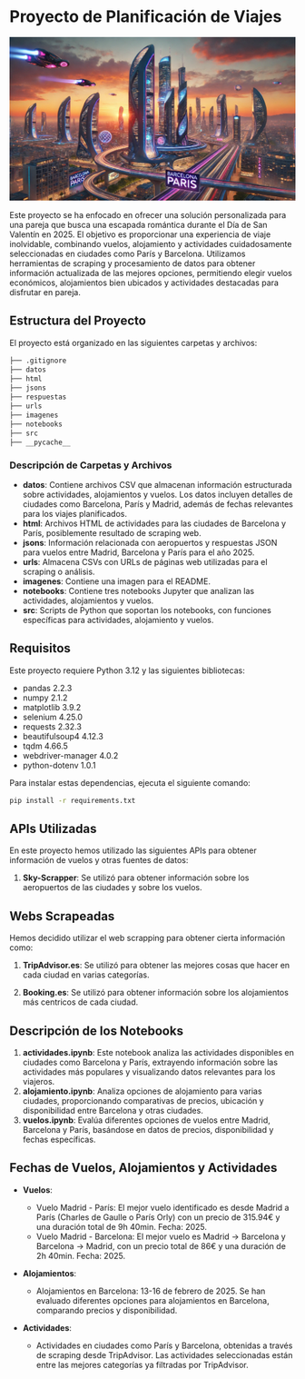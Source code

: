 
# Proyecto de Planificación de Viajes

![Imagen del Proyecto](./imagenes/imagen_readme.webp)

Este proyecto se ha enfocado en ofrecer una solución personalizada para una pareja que busca una escapada romántica durante el Día de San Valentín en 2025. El objetivo es proporcionar una experiencia de viaje inolvidable, combinando vuelos, alojamiento y actividades cuidadosamente seleccionadas en ciudades como París y Barcelona. Utilizamos herramientas de scraping y procesamiento de datos para obtener información actualizada de las mejores opciones, permitiendo elegir vuelos económicos, alojamientos bien ubicados y actividades destacadas para disfrutar en pareja.

## Estructura del Proyecto

El proyecto está organizado en las siguientes carpetas y archivos:

```
├── .gitignore
├── datos
├── html
├── jsons
├── respuestas
├── urls
├── imagenes
├── notebooks
├── src
├── __pycache__
```

### Descripción de Carpetas y Archivos

- **datos**: Contiene archivos CSV que almacenan información estructurada sobre actividades, alojamientos y vuelos. Los datos incluyen detalles de ciudades como Barcelona, París y Madrid, además de fechas relevantes para los viajes planificados.
- **html**: Archivos HTML de actividades para las ciudades de Barcelona y París, posiblemente resultado de scraping web.
- **jsons**: Información relacionada con aeropuertos y respuestas JSON para vuelos entre Madrid, Barcelona y París para el año 2025.
- **urls**: Almacena CSVs con URLs de páginas web utilizadas para el scraping o análisis.
- **imagenes**: Contiene una imagen para el README.
- **notebooks**: Contiene tres notebooks Jupyter que analizan las actividades, alojamientos y vuelos.
- **src**: Scripts de Python que soportan los notebooks, con funciones específicas para actividades, alojamiento y vuelos.

## Requisitos

Este proyecto requiere Python 3.12 y las siguientes bibliotecas:

- pandas 2.2.3
- numpy 2.1.2
- matplotlib 3.9.2
- selenium 4.25.0
- requests 2.32.3
- beautifulsoup4 4.12.3
- tqdm 4.66.5
- webdriver-manager 4.0.2
- python-dotenv 1.0.1

Para instalar estas dependencias, ejecuta el siguiente comando:

```bash
pip install -r requirements.txt
```

## APIs Utilizadas

En este proyecto hemos utilizado las siguientes APIs para obtener información de vuelos y otras fuentes de datos:

1. **Sky-Scrapper**: Se utilizó para obtener información sobre los aeropuertos de las ciudades y sobre los vuelos.

## Webs Scrapeadas

Hemos decidido utilizar el web scrapping para obtener cierta información como:

1. **TripAdvisor.es**: Se utilizó para obtener las mejores cosas que hacer en cada ciudad en varias categorías.

2. **Booking.es**: Se utilizó para obtener información sobre los alojamientos más centricos de cada ciudad.



## Descripción de los Notebooks

1. **actividades.ipynb**: Este notebook analiza las actividades disponibles en ciudades como Barcelona y París, extrayendo información sobre las actividades más populares y visualizando datos relevantes para los viajeros.
2. **alojamiento.ipynb**: Analiza opciones de alojamiento para varias ciudades, proporcionando comparativas de precios, ubicación y disponibilidad entre Barcelona y otras ciudades.
3. **vuelos.ipynb**: Evalúa diferentes opciones de vuelos entre Madrid, Barcelona y París, basándose en datos de precios, disponibilidad y fechas específicas.

## Fechas de Vuelos, Alojamientos y Actividades

- **Vuelos**:
  - Vuelo Madrid - París: El mejor vuelo identificado es desde Madrid a París (Charles de Gaulle o París Orly) con un precio de 315.94€ y una duración total de 9h 40min. Fecha: 2025.
  - Vuelo Madrid - Barcelona: El mejor vuelo es Madrid -> Barcelona y Barcelona -> Madrid, con un precio total de 86€ y una duración de 2h 40min. Fecha: 2025.

- **Alojamientos**:
  - Alojamientos en Barcelona: 13-16 de febrero de 2025. Se han evaluado diferentes opciones para alojamientos en Barcelona, comparando precios y disponibilidad.

- **Actividades**:
  - Actividades en ciudades como París y Barcelona, obtenidas a través de scraping desde TripAdvisor. Las actividades seleccionadas están entre las mejores categorías ya filtradas por TripAdvisor.

